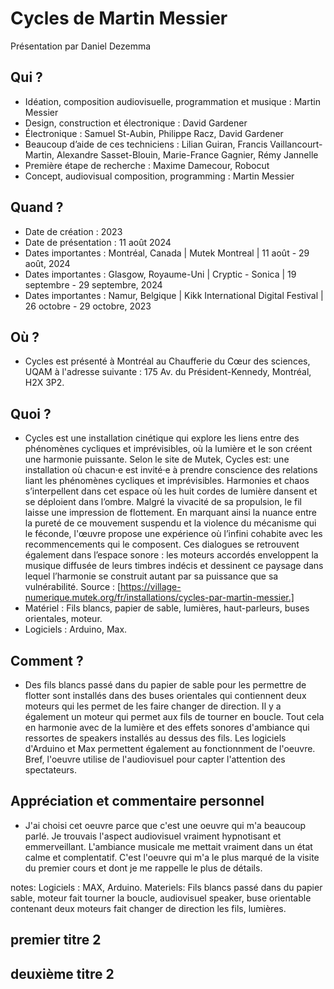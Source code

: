 # Cycles de Martin Messier
Présentation par Daniel Dezemma

## Qui ? 
- Idéation, composition audiovisuelle, programmation et musique : Martin Messier
- Design, construction et électronique : David Gardener
- Électronique : Samuel St-Aubin, Philippe Racz, David Gardener
- Beaucoup d’aide de ces techniciens : Lilian Guiran, Francis Vaillancourt-Martin, Alexandre Sasset-Blouin, Marie-France Gagnier, Rémy Jannelle
- Première étape de recherche : Maxime Damecour, Robocut
- Concept, audiovisual composition, programming : Martin Messier

## Quand ? 
- Date de création : 2023
- Date de présentation : 11 août 2024
- Dates importantes : Montréal, Canada | Mutek Montreal | 11 août - 29 août, 2024
- Dates importantes : Glasgow, Royaume-Uni | Cryptic - Sonica | 19 septembre - 29 septembre, 2024
- Dates importantes : Namur, Belgique | Kikk International Digital Festival | 26 octobre - 29 octobre, 2023

## Où ?
- Cycles est présenté à Montréal au Chaufferie du Cœur des sciences, UQAM à l'adresse suivante : 175 Av. du Président-Kennedy, Montréal, H2X 3P2.

## Quoi ?
- Cycles est une installation cinétique qui explore les liens entre des phénomènes cycliques et imprévisibles, où la lumière et le son créent une harmonie puissante. Selon le site de Mutek, Cycles est: une installation où chacun·e est invité·e à prendre conscience des relations liant les phénomènes cycliques et imprévisibles. Harmonies et chaos s’interpellent dans cet espace où les huit cordes de lumière dansent et se déploient dans l’ombre.
Malgré la vivacité de sa propulsion, le fil laisse une impression de flottement. En marquant ainsi la nuance entre la pureté de ce mouvement suspendu et la violence du mécanisme qui le féconde, l'œuvre propose une expérience où l’infini cohabite avec les recommencements qui le composent.
Ces dialogues se retrouvent également dans l’espace sonore : les moteurs accordés enveloppent la musique diffusée de leurs timbres indécis et dessinent ce paysage dans lequel l’harmonie se construit autant par sa puissance que sa vulnérabilité. Source : [https://village-numerique.mutek.org/fr/installations/cycles-par-martin-messier.]
- Matériel : Fils blancs, papier de sable, lumières, haut-parleurs, buses orientales, moteur.
- Logiciels : Arduino, Max.

## Comment ? 
- Des fils blancs passé dans du papier de sable pour les permettre de flotter sont installés dans des buses orientales qui contiennent deux moteurs qui les permet de les faire changer de direction. Il y a également un moteur qui permet aux fils de tourner en boucle. Tout cela en harmonie avec de la lumière et des effets sonores d'ambiance qui ressortes de speakers installés au dessus des fils. Les logiciels d'Arduino et Max permettent également au fonctionnment de l'oeuvre. Bref, l'oeuvre utilise de l'audiovisuel pour capter l'attention des spectateurs. 

## Appréciation et commentaire personnel
- J'ai choisi cet oeuvre parce que c'est une oeuvre qui m'a beaucoup parlé. Je trouvais l'aspect audiovisuel vraiment hypnotisant et emmerveillant. L'ambiance musicale me mettait vraiment dans un état calme et complentatif. C'est l'oeuvre qui m'a le plus marqué de la visite du premier cours et dont je me rappelle le plus de détails.

  
notes: 
Logiciels : MAX, Arduino.
Materiels: Fils blancs passé dans du papier sable, moteur fait tourner la boucle, audiovisuel speaker, buse orientable contenant deux moteurs fait changer de direction les fils, lumières.

## premier titre 2

## deuxième titre 2

